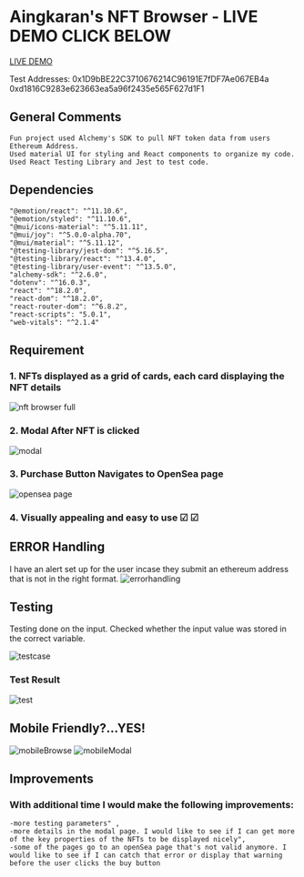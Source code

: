 # Aingkaran's NFT Browser - LIVE DEMO CLICK BELOW
[LIVE DEMO](https://aingkaran.github.io/nft_browser/)

Test Addresses:
0x1D9bBE22C3710676214C96191E7fDF7Ae067EB4a
0xd1816C9283e623663ea5a96f2435e565F627d1F1

## General Comments
    Fun project used Alchemy's SDK to pull NFT token data from users Ethereum Address.
    Used material UI for styling and React components to organize my code. 
    Used React Testing Library and Jest to test code. 
## Dependencies
    "@emotion/react": "^11.10.6",
    "@emotion/styled": "^11.10.6",
    "@mui/icons-material": "^5.11.11",
    "@mui/joy": "^5.0.0-alpha.70",
    "@mui/material": "^5.11.12",
    "@testing-library/jest-dom": "^5.16.5",
    "@testing-library/react": "^13.4.0",
    "@testing-library/user-event": "^13.5.0",
    "alchemy-sdk": "^2.6.0",
    "dotenv": "^16.0.3",
    "react": "^18.2.0",
    "react-dom": "^18.2.0",
    "react-router-dom": "^6.8.2",
    "react-scripts": "5.0.1",
    "web-vitals": "^2.1.4"

## Requirement 
### 1. NFTs displayed as a grid of cards, each card displaying the NFT details
![nft browser full](https://user-images.githubusercontent.com/66233482/223938629-ea680789-a660-44f7-9940-8bf141a1a3db.JPG)

### 2. Modal After NFT is clicked
![modal](https://user-images.githubusercontent.com/66233482/223936323-18bbc21c-19c4-4634-8a68-fede064d1cc6.JPG)

### 3. Purchase Button Navigates to OpenSea page
![opensea page](https://user-images.githubusercontent.com/66233482/223936925-0e9621ff-7863-4264-bf2c-ca6b222d61b6.JPG)

### 4. Visually appealing and easy to use &#9745; &#9745;

## ERROR Handling
I have an alert set up for the user incase they submit an ethereum address that is not in the right format.
![errorhandling](https://user-images.githubusercontent.com/66233482/223952383-026f31d6-056d-480d-a1b2-cb8f850cc269.JPG)


## Testing
Testing done on the input. Checked whether the input value was stored in the correct variable. 

![testcase](https://user-images.githubusercontent.com/66233482/223938214-4b936f7f-9714-4cdf-a265-2732027ba706.JPG)

### Test Result
![test](https://user-images.githubusercontent.com/66233482/223938300-1be3ea2c-f6fb-46a1-892f-c0f469859a93.JPG)

## Mobile Friendly?...YES!
![mobileBrowse](https://user-images.githubusercontent.com/66233482/223943345-93bf9c4a-6c9b-41aa-9753-8a0e7811ba7b.JPG)
![mobileModal](https://user-images.githubusercontent.com/66233482/223943356-d8952c39-c836-4dfe-a550-b66b8110bb3b.JPG)

## Improvements
### With additional time I would make the following improvements:
    -more testing parameters" ,
    -more details in the modal page. I would like to see if I can get more of the key properties of the NFTs to be displayed nicely",
    -some of the pages go to an openSea page that's not valid anymore. I would like to see if I can catch that error or display that warning before the user clicks the buy button
    
